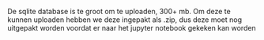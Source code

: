 De sqlite database is te groot om te uploaden, 300+ mb. 
Om deze te kunnen uploaden hebben we deze ingepakt als .zip, dus deze moet nog uitgepakt worden voordat er naar het jupyter notebook gekeken kan worden
